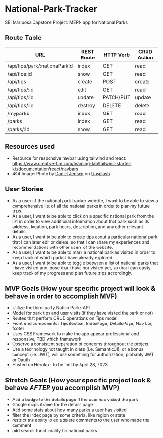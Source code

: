 # National-Park-Tracker
SEI Mariposa Capstone Project:  MERN app for National Parks 


## Route Table
|       **URL**                  | **REST Route** | **HTTP Verb** | **CRUD Action** |        
| ------------------------------ | -------------- | ------------- | --------------- | 
| /api/tips/park/:nationaParkId  | index          | GET           | read            | 
| /api/tips:id                   | show           | GET           | read            | 
| /api/tips                      | create         | POST          | create          | 
| /api/tips/:id                  | edit           | GET           | read            | 
| /api/tips/:id                  | update         | PATCH/PUT     | update          | 
| /api/tips/:id                  | destroy        | DELETE        | delete          | 
| /myparks                       | index          | GET           | read            | 
| /parks                         | index          | GET           | read            | 
| /parks/:id                     | show           | GET           | read            |

## Resources used
- Resource for responsive navbar using tailwind and react: https://www.creative-tim.com/learning-lab/tailwind-starter-kit/documentation/react/navbars
- 404 Image: Photo by <a href="https://unsplash.com/@dallehj?utm_source=unsplash&utm_medium=referral&utm_content=creditCopyText">Daniel Jensen</a> on <a href="https://unsplash.com/photos/UDleHDOhBZ8?utm_source=unsplash&utm_medium=referral&utm_content=creditCopyText">Unsplash</a>


## User Stories 
- As a user of the national park tracker website, I want to be able to view a comprehensive list of all the national parks in order to plan my future trips.
- As a user, I want to be able to click on a specific national park from the list in order to view additional information about that park such as its address, location, park hours, description, and any other relevant details.
- As a user, I want to be able to create tips about a particular national park that I can later edit or delete, so that I can share my experiences and recommendations with other users of the website.
- As a user, I want to be able to mark a national park as visited in order to keep track of which parks I have already explored.
- As a user, I want to be able to toggle between a list of national parks that I have visited and those that I have not visited yet, so that I can easily keep track of my progress and plan future trips accordingly.

## MVP Goals (How your specific project will look & behave in order to accomplish MVP)
- Utilize the third-party Nation Parks API
- Model for park tips and user visits (if they have visited the park or not)
- Routes that perform CRUD operations on Tips model
- Front end components: TipsSection, IndexPage, DetailsPage, Nav bar, footer
- Uses CSS Framework to make the app appear professional and responsive, TBD which framework
- Observe a consistent separation of concerns throughout the project
- Use a technology not taught in class (i.e. SemanticUI), or a bonus concept (i.e. JWT), will use something for authorization, probably JWT or Oauth 
- Hosted on Heroku - to be met by April 28, 2023


## Stretch Goals (How your specific project look & behave *AFTER* you accomplish MVP)
- Add a badge to the details page if the user has visited the park 
- Google maps iframe for the details page 
- Add some stats about how many parks a user has visited 
- filter the index page by some criteria, like region or state 
- restrict the ability to edit/delete comments to the user who made the comment 
- add search functionality for national parks
